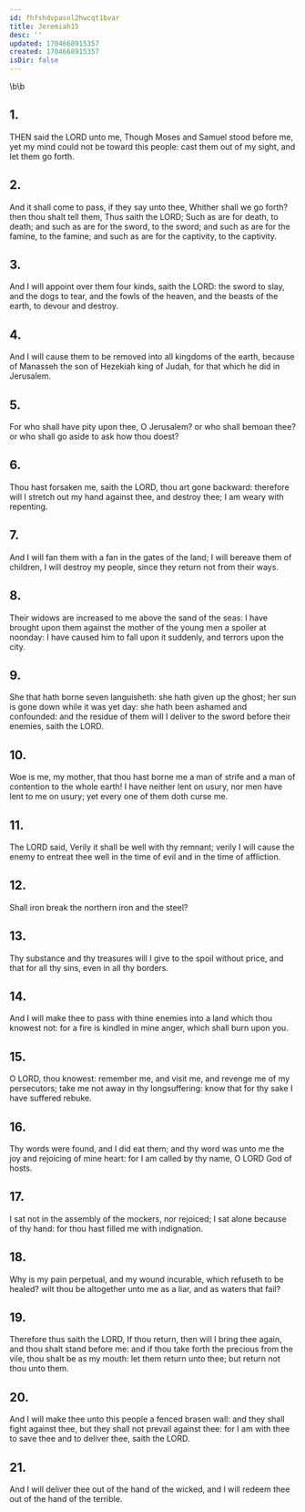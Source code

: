 ```yaml
---
id: fhfshdvpasnl2hwcqt1bvar
title: Jeremiah15
desc: ''
updated: 1704668915357
created: 1704668915357
isDir: false
---
```

\b\b
## 1.
THEN said the LORD unto me, Though Moses and Samuel stood before me, yet my mind could not be toward this people: cast them out of my sight, and let them go forth.
## 2.
And it shall come to pass, if they say unto thee, Whither shall we go forth?  then thou shalt tell them, Thus saith the LORD; Such as are for death, to death; and such as are for the sword, to the sword; and such as are for the famine, to the famine; and such as are for the captivity, to the captivity.
## 3.
And I will appoint over them four kinds, saith the LORD: the sword to slay, and the dogs to tear, and the fowls of the heaven, and the beasts of the earth, to devour and destroy.
## 4.
And I will cause them to be removed into all kingdoms of the earth, because of Manasseh the son of Hezekiah king of Judah, for that which he did in Jerusalem.
## 5.
For who shall have pity upon thee, O Jerusalem?  or who shall bemoan thee?  or who shall go aside to ask how thou doest?
## 6.
Thou hast forsaken me, saith the LORD, thou art gone backward: therefore will I stretch out my hand against thee, and destroy thee; I am weary with repenting.
## 7.
And I will fan them with a fan in the gates of the land; I will bereave them of children, I will destroy my people, since they return not from their ways.
## 8.
Their widows are increased to me above the sand of the seas: I have brought upon them against the mother of the young men a spoiler at noonday: I have caused him to fall upon it suddenly, and terrors upon the city.
## 9.
She that hath borne seven languisheth: she hath given up the ghost; her sun is gone down while it was yet day: she hath been ashamed and confounded: and the residue of them will I deliver to the sword before their enemies, saith the LORD.
## 10.
Woe is me, my mother, that thou hast borne me a man of strife and a man of contention to the whole earth!  I have neither lent on usury, nor men have lent to me on usury; yet every one of them doth curse me.
## 11.
The LORD said, Verily it shall be well with thy remnant; verily I will cause the enemy to entreat thee well in the time of evil and in the time of affliction.
## 12.
Shall iron break the northern iron and the steel?
## 13.
Thy substance and thy treasures will I give to the spoil without price, and that for all thy sins, even in all thy borders.
## 14.
And I will make thee to pass with thine enemies into a land which thou knowest not: for a fire is kindled in mine anger, which shall burn upon you.
## 15.
O LORD, thou knowest: remember me, and visit me, and revenge me of my persecutors; take me not away in thy longsuffering: know that for thy sake I have suffered rebuke.
## 16.
Thy words were found, and I did eat them; and thy word was unto me the joy and rejoicing of mine heart: for I am called by thy name, O LORD God of hosts.
## 17.
I sat not in the assembly of the mockers, nor rejoiced; I sat alone because of thy hand: for thou hast filled me with indignation.
## 18.
Why is my pain perpetual, and my wound incurable, which refuseth to be healed?  wilt thou be altogether unto me as a liar, and as waters that fail?
## 19.
Therefore thus saith the LORD, If thou return, then will I bring thee again, and thou shalt stand before me: and if thou take forth the precious from the vile, thou shalt be as my mouth: let them return unto thee; but return not thou unto them.
## 20.
And I will make thee unto this people a fenced brasen wall: and they shall fight against thee, but they shall not prevail against thee: for I am with thee to save thee and to deliver thee, saith the LORD.
## 21.
And I will deliver thee out of the hand of the wicked, and I will redeem thee out of the hand of the terrible.
